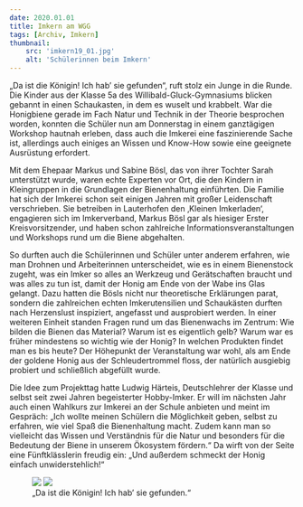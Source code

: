 ```yaml
---
date: 2020.01.01
title: Imkern am WGG
tags: [Archiv, Imkern]
thumbnail: 
    src: 'imkern19_01.jpg'
    alt: 'Schülerinnen beim Imkern' 
---
```



„Da ist die Königin! Ich hab’ sie gefunden“, ruft stolz ein Junge in die Runde. Die Kinder aus der Klasse 5a des Willibald-Gluck-Gymnasiums blicken gebannt in einen Schaukasten, in dem es wuselt und krabbelt. War die Honigbiene gerade im Fach Natur und Technik in der Theorie besprochen worden, konnten die Schüler nun am Donnerstag in einem ganztägigen Workshop hautnah erleben, dass auch die Imkerei eine faszinierende Sache ist, allerdings auch einiges an Wissen und Know-How sowie eine geeignete Ausrüstung erfordert.

Mit dem Ehepaar Markus und Sabine Bösl, das von ihrer Tochter Sarah unterstützt wurde, waren echte Experten vor Ort, die den Kindern in Kleingruppen in die Grundlagen der Bienenhaltung einführten. Die Familie hat sich der Imkerei schon seit einigen Jahren mit großer Leidenschaft verschrieben. Sie betreiben in Lauterhofen den ‚Kleinen Imkerladen‘, engagieren sich im Imkerverband, Markus Bösl gar als hiesiger Erster Kreisvorsitzender, und haben schon zahlreiche Informationsveranstaltungen und Workshops rund um die Biene abgehalten.

So durften auch die Schülerinnen und Schüler unter anderem erfahren, wie man Drohnen und Arbeiterinnen unterscheidet, wie es in einem Bienenstock zugeht, was ein Imker so alles an Werkzeug und Gerätschaften braucht und was alles zu tun ist, damit der Honig am Ende von der Wabe ins Glas gelangt. Dazu hatten die Bösls nicht nur theoretische Erklärungen parat, sondern die zahlreichen echten Imkerutensilien und Schaukästen durften nach Herzenslust inspiziert, angefasst und ausprobiert werden. In einer weiteren Einheit standen Fragen rund um das Bienenwachs im Zentrum: Wie bilden die Bienen das Material? Warum ist es eigentlich gelb? Warum war es früher mindestens so wichtig wie der Honig? In welchen Produkten findet man es bis heute? Der Höhepunkt der Veranstaltung war wohl, als am Ende der goldene Honig aus der Schleudertrommel floss, der natürlich ausgiebig probiert und schließlich abgefüllt wurde.

Die Idee zum Projekttag hatte Ludwig Härteis, Deutschlehrer der Klasse und selbst seit zwei Jahren begeisterter Hobby-Imker. Er will im nächsten Jahr auch einen Wahlkurs zur Imkerei an der Schule anbieten und meint im Gespräch: „Ich wollte meinen Schülern die Möglichkeit geben, selbst zu erfahren, wie viel Spaß die Bienenhaltung macht. Zudem kann man so vielleicht das Wissen und Verständnis für die Natur und besonders für die Bedeutung der Biene in unserem Ökosystem fördern.“ Da wirft von der Seite eine Fünftklässlerin freudig ein: „Und außerdem schmeckt der Honig einfach unwiderstehlich!“


<figure>
    <img src="/images/imkern19_02.jpg">
    <img src="/images/imkern19_03.jpg">
    <figcaption>
        „Da ist die Königin! Ich hab’ sie gefunden.“
    </figcaption>
</figure>